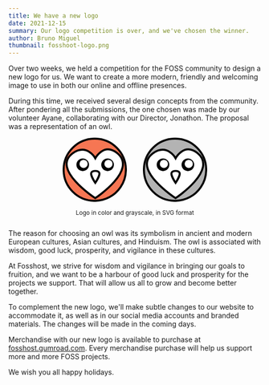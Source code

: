 ```yaml
---
title: We have a new logo
date: 2021-12-15
summary: Our logo competition is over, and we've chosen the winner.
author: Bruno Miguel
thumbnail: fosshoot-logo.png
---
```


Over two weeks, we held a competition for the FOSS community to design a new logo for us. We want to create a more modern, friendly and welcoming image to use in both our online and offline presences.

During this time, we received several design concepts from the community. After pondering all the submissions, the one chosen was made by our volunteer Ayane, collaborating with our Director, Jonathon. The proposal was a representation of an owl.

<span style="margin: 0 auto; display: table;">
<center style="display: inline; margin: 0 1em;">
<?xml version="1.0" encoding="UTF-8" standalone="no"?>
<svg
   width="128"
   height="128"
   viewBox="0 0 256 256"
   version="1.1"
   id="svg14"
   sodipodi:docname="Fosshoots.svg"
   inkscape:version="1.1.1 (3bf5ae0d25, 2021-09-20, custom)"
   xmlns:inkscape="http://www.inkscape.org/namespaces/inkscape"
   xmlns:sodipodi="http://sodipodi.sourceforge.net/DTD/sodipodi-0.dtd"
   xmlns="http://www.w3.org/2000/svg"
   xmlns:svg="http://www.w3.org/2000/svg">
  <defs
     id="defs18" />
  <sodipodi:namedview
     id="namedview16"
     pagecolor="#ffffff"
     bordercolor="#666666"
     borderopacity="1.0"
     inkscape:pageshadow="2"
     inkscape:pageopacity="0.0"
     inkscape:pagecheckerboard="0"
     showgrid="false"
     inkscape:zoom="2.4722222"
     inkscape:cx="125.39326"
     inkscape:cy="126.60674"
     inkscape:current-layer="svg14" />
  <path
     d="M 3.9192812,128 C 3.9192812,59.472037 59.472037,3.9192812 128,3.9192812 c 68.52733,0 124.08072,55.5527558 124.08072,124.0807188 0,25.8736 -7.91904,49.89784 -21.46676,69.78078 C 208.28102,230.55864 170.65374,252.08072 128,252.08072 59.472037,252.08072 3.9192812,196.52733 3.9192812,128 Z"
     id="Ellipse"
     fill="#d3d3d3"
     fill-rule="evenodd"
     stroke="#f67653"
     stroke-width="7.90323"
     style="fill:#f67653;fill-opacity:1;stroke:#000000;stroke-width:7.903;stroke-miterlimit:4;stroke-dasharray:none" />
  <path
     d="m 130.12765,82.666676 c 0,0 -32.360474,-60.505337 -89.205091,-20.865535 -89.201714,63.369209 89.002361,179.516249 89.002361,179.516249 0,0 171.58575,-112.44278 86.8315,-180.258819 -53.84826,-41.933661 -86.62877,21.608105 -86.62877,21.608105 z"
     id="New-shape"
     fill="#f2f2f2"
     fill-rule="evenodd"
     stroke="#f67653"
     stroke-width="7.90323"
     style="fill:#ffffff;fill-opacity:1;stroke:#000000"
     sodipodi:nodetypes="ccccc" />
  <path
     d="m 114.08496,140.26725 c -4.00267,10.00644 16.01037,40.02607 16.01037,40.02607 0,0 20.01303,-30.01963 16.01052,-40.02607 -4.00267,-10.00659 -28.01837,-10.00659 -32.02089,0 z"
     id="New-shape-2"
     fill="#d3d3d3"
     fill-rule="evenodd"
     stroke="#f67653"
     stroke-width="7.90323"
     style="fill:#ffffff;stroke:#000000" />
  <g
     id="g7138"
     transform="matrix(-1.5806461,0,0,1.5806461,259.52659,-8.2374854)">
    <path
       d="m 34.912903,73.656417 c 0,-8.8107 7.1425,-15.9532 15.9532,-15.9532 8.8107,0 15.9532,7.1425 15.9532,15.9532 0,8.8108 -7.1425,15.9533 -15.9532,15.9533 -8.8107,0 -15.9532,-7.1425 -15.9532,-15.9533 z"
       id="Ellipse-2"
       fill="#f67653"
       fill-rule="evenodd"
       stroke="none"
       style="fill:#000000" />
    <path
       d="m 38.458073,71.440717 c 0,-5.62907 4.56326,-10.19233 10.19233,-10.19233 5.6291,0 10.1923,4.56326 10.1923,10.19233 0,5.6291 -4.5632,10.1923 -10.1923,10.1923 -5.62907,0 -10.19233,-4.5632 -10.19233,-10.1923 z"
       id="Ellipse-4"
       fill="#ffffff"
       fill-rule="evenodd"
       stroke="none" />
  </g>
  <g
     id="g7134"
     transform="matrix(-1.5806461,0,0,1.5806461,259.52659,-9.5162107)">
    <path
       d="m 97.5936,74.4532 c 0,-8.8107 7.1425,-15.9532 15.9532,-15.9532 8.8107,0 15.9532,7.1425 15.9532,15.9532 0,8.8108 -7.1425,15.9533 -15.9532,15.9533 -8.8107,0 -15.9532,-7.1425 -15.9532,-15.9533 z"
       id="path8"
       fill="#f67653"
       fill-rule="evenodd"
       stroke="none"
       style="fill:#000000" />
    <path
       d="m 101.13877,72.2375 c 0,-5.62907 4.56326,-10.19233 10.19233,-10.19233 5.6291,0 10.1923,4.56326 10.1923,10.19233 0,5.6291 -4.5632,10.1923 -10.1923,10.1923 -5.62907,0 -10.19233,-4.5632 -10.19233,-10.1923 z"
       id="path10"
       fill="#ffffff"
       fill-rule="evenodd"
       stroke="none" />
  </g>
</svg>
</center>

<center style="display: inline; margin: 0 1em;">
<?xml version="1.0" encoding="UTF-8" standalone="no"?>
<svg
   width="128"
   height="128"
   viewBox="0 0 256 256"
   version="1.1"
   id="svg14"
   sodipodi:docname="Fosshoots greyscale.svg"
   inkscape:version="1.1.1 (3bf5ae0d25, 2021-09-20, custom)"
   inkscape:export-filename="/home/jonathon/ramdisk/fosshoots-greyscale.png"
   inkscape:export-xdpi="96"
   inkscape:export-ydpi="96"
   xmlns:inkscape="http://www.inkscape.org/namespaces/inkscape"
   xmlns:sodipodi="http://sodipodi.sourceforge.net/DTD/sodipodi-0.dtd"
   xmlns="http://www.w3.org/2000/svg"
   xmlns:svg="http://www.w3.org/2000/svg">
  <defs
     id="defs18" />
  <sodipodi:namedview
     id="namedview16"
     pagecolor="#ffffff"
     bordercolor="#666666"
     borderopacity="1.0"
     inkscape:pageshadow="2"
     inkscape:pageopacity="0.0"
     inkscape:pagecheckerboard="0"
     showgrid="false"
     inkscape:zoom="2.4722222"
     inkscape:cx="125.79775"
     inkscape:cy="126.4045"
     inkscape:current-layer="svg14" />
  <path
     d="M 3.9192812,128 C 3.9192812,59.472037 59.472037,3.9192812 128,3.9192812 c 68.52733,0 124.08072,55.5527558 124.08072,124.0807188 0,25.8736 -7.91904,49.89784 -21.46676,69.78078 C 208.28102,230.55864 170.65374,252.08072 128,252.08072 59.472037,252.08072 3.9192812,196.52733 3.9192812,128 Z"
     id="Ellipse"
     fill="#d3d3d3"
     fill-rule="evenodd"
     stroke="#f67653"
     stroke-width="7.90323"
     style="fill:#b3b3b3;fill-opacity:1;stroke:#000000;stroke-width:7.903;stroke-miterlimit:4;stroke-dasharray:none" />
  <path
     d="m 130.12765,82.666676 c 0,0 -32.360474,-60.505337 -89.205091,-20.865535 -89.201714,63.369209 89.002361,179.516249 89.002361,179.516249 0,0 171.58575,-112.44278 86.8315,-180.258819 -53.84826,-41.933661 -86.62877,21.608105 -86.62877,21.608105 z"
     id="New-shape"
     fill="#f2f2f2"
     fill-rule="evenodd"
     stroke="#f67653"
     stroke-width="7.90323"
     style="fill:#ffffff;fill-opacity:1;stroke:#000000"
     sodipodi:nodetypes="ccccc" />
  <path
     d="m 114.08496,140.26725 c -4.00267,10.00644 16.01037,40.02607 16.01037,40.02607 0,0 20.01303,-30.01963 16.01052,-40.02607 -4.00267,-10.00659 -28.01837,-10.00659 -32.02089,0 z"
     id="New-shape-2"
     fill="#d3d3d3"
     fill-rule="evenodd"
     stroke="#f67653"
     stroke-width="7.90323"
     style="fill:#ffffff;stroke:#000000" />
  <g
     id="g7138"
     transform="matrix(-1.5806461,0,0,1.5806461,259.52659,-8.2374854)">
    <path
       d="m 34.912903,73.656417 c 0,-8.8107 7.1425,-15.9532 15.9532,-15.9532 8.8107,0 15.9532,7.1425 15.9532,15.9532 0,8.8108 -7.1425,15.9533 -15.9532,15.9533 -8.8107,0 -15.9532,-7.1425 -15.9532,-15.9533 z"
       id="Ellipse-2"
       fill="#f67653"
       fill-rule="evenodd"
       stroke="none"
       style="fill:#000000" />
    <path
       d="m 38.458073,71.440717 c 0,-5.62907 4.56326,-10.19233 10.19233,-10.19233 5.6291,0 10.1923,4.56326 10.1923,10.19233 0,5.6291 -4.5632,10.1923 -10.1923,10.1923 -5.62907,0 -10.19233,-4.5632 -10.19233,-10.1923 z"
       id="Ellipse-4"
       fill="#ffffff"
       fill-rule="evenodd"
       stroke="none" />
  </g>
  <g
     id="g7134"
     transform="matrix(-1.5806461,0,0,1.5806461,259.52659,-9.5162107)">
    <path
       d="m 97.5936,74.4532 c 0,-8.8107 7.1425,-15.9532 15.9532,-15.9532 8.8107,0 15.9532,7.1425 15.9532,15.9532 0,8.8108 -7.1425,15.9533 -15.9532,15.9533 -8.8107,0 -15.9532,-7.1425 -15.9532,-15.9533 z"
       id="path8"
       fill="#f67653"
       fill-rule="evenodd"
       stroke="none"
       style="fill:#000000" />
    <path
       d="m 101.13877,72.2375 c 0,-5.62907 4.56326,-10.19233 10.19233,-10.19233 5.6291,0 10.1923,4.56326 10.1923,10.19233 0,5.6291 -4.5632,10.1923 -10.1923,10.1923 -5.62907,0 -10.19233,-4.5632 -10.19233,-10.1923 z"
       id="path10"
       fill="#ffffff"
       fill-rule="evenodd"
       stroke="none" />
  </g>
</svg>
</center>
<small style="text-align: center; display: block; margin: 1em auto;">Logo in color and grayscale, in SVG format</small>
</span>

The reason for choosing an owl was its symbolism in ancient and modern European cultures, Asian cultures, and Hinduism. The owl is associated with wisdom, good luck, prosperity, and vigilance in these cultures.

At Fosshost, we strive for wisdom and vigilance in bringing our goals to fruition, and we want to be a harbour of good luck and prosperity for the projects we support. That will allow us all to grow and become better together.

To complement the new logo, we'll make subtle changes to our website to accommodate it, as well as in our social media accounts and branded materials. The changes will be made in the coming days.

Merchandise with our new logo is available to purchase at [fosshost.gumroad.com](https://fosshost.gumroad.com/). Every merchandise purchase will help us support more and more FOSS projects.

We wish you all happy holidays.
